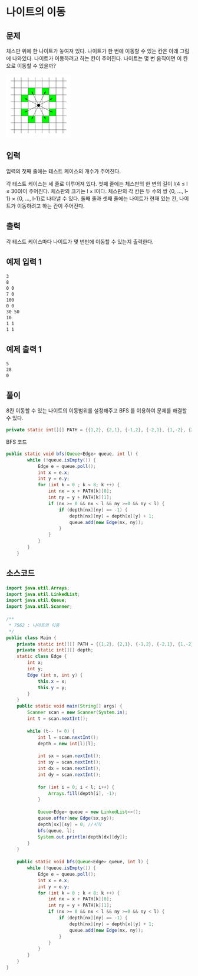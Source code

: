 

# 나이트의 이동

## 문제

체스판 위에 한 나이트가 놓여져 있다. 나이트가 한 번에 이동할 수 있는 칸은 아래 그림에 나와있다. 나이트가 이동하려고 하는 칸이 주어진다. 나이트는 몇 번 움직이면 이 칸으로 이동할 수 있을까?


![](./BaekJoon-7562-MoveOfKnight/knight.png)
## 입력
입력의 첫째 줄에는 테스트 케이스의 개수가 주어진다.

각 테스트 케이스는 세 줄로 이루어져 있다. 첫째 줄에는 체스판의 한 변의 길이 l(4 ≤ l ≤ 300)이 주어진다. 체스판의 크기는 l × l이다. 체스판의 각 칸은 두 수의 쌍 {0, ..., l-1} × {0, ..., l-1}로 나타낼 수 있다. 둘째 줄과 셋째 줄에는 나이트가 현재 있는 칸, 나이트가 이동하려고 하는 칸이 주어진다.

## 출력
각 테스트 케이스마다 나이트가 몇 번만에 이동할 수 있는지 출력한다.

## 예제 입력 1
```
3
8
0 0
7 0
100
0 0
30 50
10
1 1
1 1
```

## 예제 출력 1

```
5
28
0
```

## 풀이

8칸 이동할 수 있는 나이트의 이동범위를 설정해주고 BFS 를 이용하여 문제를 해결할 수 있다.

```java
private static int[][] PATH = {{1,2}, {2,1}, {-1,2}, {-2,1}, {1,-2}, {2,-1}, {-1,-2}, {-2,-1}};
```

BFS 코드
```java
public static void bfs(Queue<Edge> queue, int l) {
        while (!queue.isEmpty()) {
            Edge e = queue.poll();
            int x = e.x;
            int y = e.y;
            for (int k = 0 ; k < 8; k ++) {
                int nx = x + PATH[k][0];
                int ny = y + PATH[k][1];
                if (nx >= 0 && nx < l && ny >=0 && ny < l) {
                    if (depth[nx][ny] == -1) {
                        depth[nx][ny] = depth[x][y] + 1;
                        queue.add(new Edge(nx, ny));
                    }
                }
            }
        }
    }
```

## 소스코드
```java
import java.util.Arrays;
import java.util.LinkedList;
import java.util.Queue;
import java.util.Scanner;

/**
 * 7562 : 나이트의 이동
 */
public class Main {
    private static int[][] PATH = {{1,2}, {2,1}, {-1,2}, {-2,1}, {1,-2}, {2,-1}, {-1,-2}, {-2,-1}};
    private static int[][] depth;
    static class Edge {
        int x;
        int y;
        Edge (int x, int y) {
            this.x = x;
            this.y = y;
        }
    }
    public static void main(String[] args) {
        Scanner scan = new Scanner(System.in);
        int t = scan.nextInt();

        while (t-- != 0) {
            int l = scan.nextInt();
            depth = new int[l][l];

            int sx = scan.nextInt();
            int sy = scan.nextInt();
            int dx = scan.nextInt();
            int dy = scan.nextInt();

            for (int i = 0; i < l; i++) {
                Arrays.fill(depth[i], -1);
            }

            Queue<Edge> queue = new LinkedList<>();
            queue.offer(new Edge(sx,sy));
            depth[sx][sy] = 0; //시작
            bfs(queue, l);
            System.out.println(depth[dx][dy]);
        }
    }

    public static void bfs(Queue<Edge> queue, int l) {
        while (!queue.isEmpty()) {
            Edge e = queue.poll();
            int x = e.x;
            int y = e.y;
            for (int k = 0 ; k < 8; k ++) {
                int nx = x + PATH[k][0];
                int ny = y + PATH[k][1];
                if (nx >= 0 && nx < l && ny >=0 && ny < l) {
                    if (depth[nx][ny] == -1) {
                        depth[nx][ny] = depth[x][y] + 1;
                        queue.add(new Edge(nx, ny));
                    }
                }
            }
        }
    }
}

```